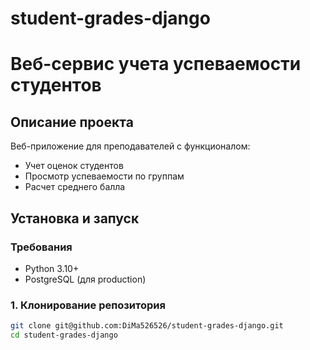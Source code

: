 # student-grades-django
# Веб-сервис учета успеваемости студентов

## Описание проекта
Веб-приложение для преподавателей с функционалом:
- Учет оценок студентов
- Просмотр успеваемости по группам
- Расчет среднего балла

## Установка и запуск

### Требования
- Python 3.10+
- PostgreSQL (для production)

### 1. Клонирование репозитория
```bash
git clone git@github.com:DiMa526526/student-grades-django.git
cd student-grades-django
